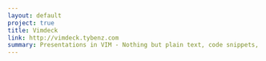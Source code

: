 ```yaml
---
layout: default
project: true
title: Vimdeck
link: http://vimdeck.tybenz.com
summary: Presentations in VIM - Nothing but plain text, code snippets, and ASCII art
---
```

